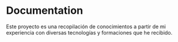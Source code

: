 # Documentation

Este proyecto es una recopilación de conocimientos a partir de mi experiencia con diversas tecnologías y formaciones que he recibido.
